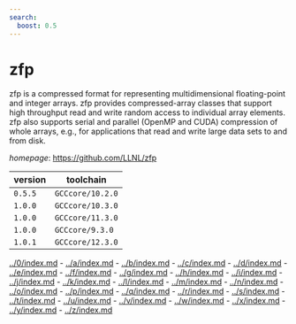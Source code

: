 ```yaml
---
search:
  boost: 0.5
---
```

# zfp

zfp is a compressed format for representing multidimensional floating-point and integer arrays. zfp provides compressed-array classes that support high throughput read and write random access to individual array elements. zfp also supports serial and parallel (OpenMP and CUDA) compression of whole arrays, e.g., for applications that read and write large data sets to and from disk.

*homepage*: <https://github.com/LLNL/zfp>

version | toolchain
--------|----------
``0.5.5`` | ``GCCcore/10.2.0``
``1.0.0`` | ``GCCcore/10.3.0``
``1.0.0`` | ``GCCcore/11.3.0``
``1.0.0`` | ``GCCcore/9.3.0``
``1.0.1`` | ``GCCcore/12.3.0``

[../0/index.md](0) - [../a/index.md](a) - [../b/index.md](b) - [../c/index.md](c) - [../d/index.md](d) - [../e/index.md](e) - [../f/index.md](f) - [../g/index.md](g) - [../h/index.md](h) - [../i/index.md](i) - [../j/index.md](j) - [../k/index.md](k) - [../l/index.md](l) - [../m/index.md](m) - [../n/index.md](n) - [../o/index.md](o) - [../p/index.md](p) - [../q/index.md](q) - [../r/index.md](r) - [../s/index.md](s) - [../t/index.md](t) - [../u/index.md](u) - [../v/index.md](v) - [../w/index.md](w) - [../x/index.md](x) - [../y/index.md](y) - [../z/index.md](z)


